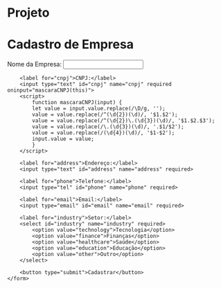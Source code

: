 # Projeto
<!DOCTYPE html>
<html lang="pt">

<head >
    <meta charset="UTF-8">
    <meta name="viewport" content="width=device-width, initial-scale=1.0">
    <link rel="stylesheet" href="style.css">
    <title>Cadastro de Empresa</title>
    
</head>
<body>
    <h1>Cadastro de Empresa</h1>
    <form action="/submit" method="post">
        <label for="companyName">Nome da Empresa:</label>
        <input type="text" id="companyName" name="companyName" required>

        <label for="cnpj">CNPJ:</label>
        <input type="text" id="cnpj" name="cnpj" required oninput="mascaraCNPJ(this)">
        <script>
            function mascaraCNPJ(input) {
            let value = input.value.replace(/\D/g, '');
            value = value.replace(/^(\d{2})(\d)/, '$1.$2');
            value = value.replace(/^(\d{2})\.(\d{3})(\d)/, '$1.$2.$3');
            value = value.replace(/\.(\d{3})(\d)/, '.$1/$2');
            value = value.replace(/(\d{4})(\d)/, '$1-$2');
            input.value = value;
            }
        </script>

        <label for="address">Endereço:</label>
        <input type="text" id="address" name="address" required>

        <label for="phone">Telefone:</label>
        <input type="tel" id="phone" name="phone" required>

        <label for="email">Email:</label>
        <input type="email" id="email" name="email" required>

        <label for="industry">Setor:</label>
        <select id="industry" name="industry" required>
            <option value="technology">Tecnologia</option>
            <option value="finance">Finanças</option>
            <option value="healthcare">Saúde</option>
            <option value="education">Educação</option>
            <option value="other">Outro</option>
        </select>

        <button type="submit">Cadastrar</button>
    </form>
</body>
</html>
